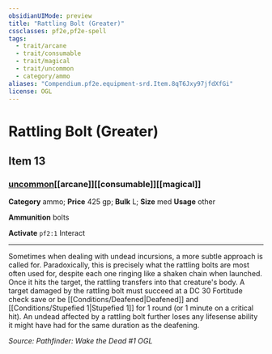 ```yaml
---
obsidianUIMode: preview
title: "Rattling Bolt (Greater)"
cssclasses: pf2e,pf2e-spell
tags:
  - trait/arcane
  - trait/consumable
  - trait/magical
  - trait/uncommon
  - category/ammo
aliases: "Compendium.pf2e.equipment-srd.Item.8qT6Jxy97jfdXfGi"
license: OGL
---
```

# Rattling Bolt (Greater)
## Item 13
### [uncommon](uncommon "Uncommon Rarity Trait")[[arcane]][[consumable]][[magical]]

**Category** ammo; 
**Price** 425 gp; 
**Bulk** L; **Size** med
**Usage** other

**Ammunition** bolts

**Activate** `pf2:1` Interact

* * *

Sometimes when dealing with undead incursions, a more subtle approach is called for. Paradoxically, this is precisely what the rattling bolts are most often used for, despite each one ringing like a shaken chain when launched. Once it hits the target, the rattling transfers into that creature's body. A target damaged by the rattling bolt must succeed at a DC 30 Fortitude check save or be [[Conditions/Deafened|Deafened]] and [[Conditions/Stupefied 1|Stupefied 1]] for 1 round (or 1 minute on a critical hit). An undead affected by a rattling bolt further loses any lifesense ability it might have had for the same duration as the deafening.

*Source: Pathfinder: Wake the Dead #1*
*OGL*
